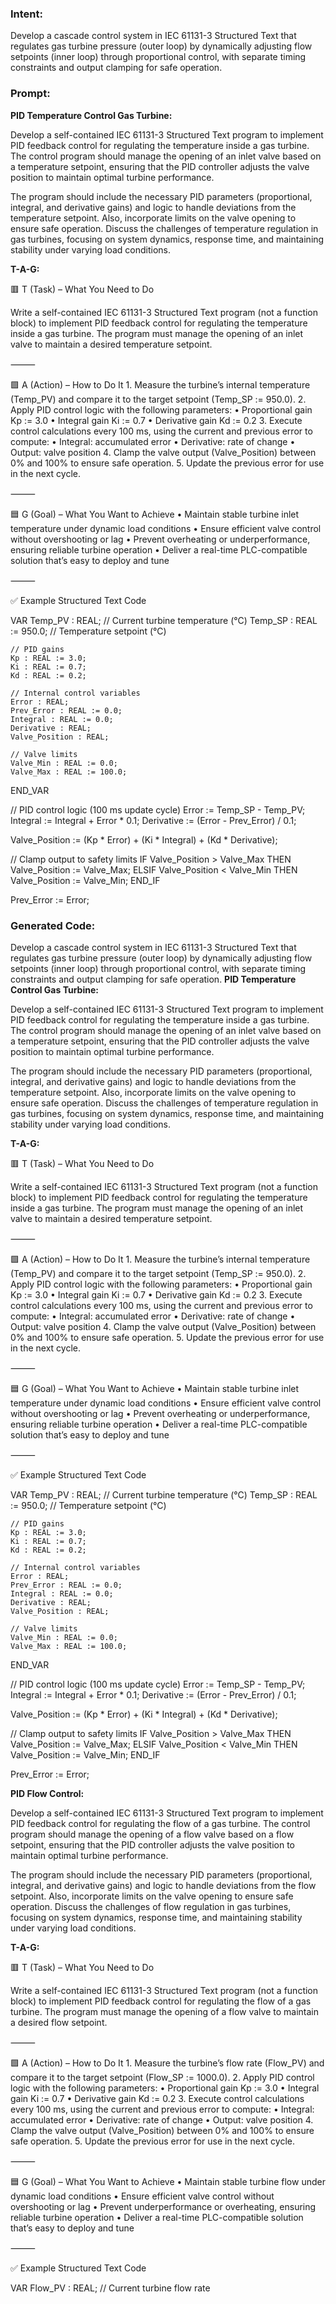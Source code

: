 ### Intent:
Develop a cascade control system in IEC 61131-3 Structured Text that regulates gas turbine pressure (outer loop) by dynamically adjusting flow setpoints (inner loop) through proportional control, with separate timing constraints and output clamping for safe operation.

### Prompt:
**PID Temperature Control Gas Turbine:**

Develop a self-contained IEC 61131-3 Structured Text program to implement PID feedback control for regulating the temperature inside a gas turbine. The control program should manage the opening of an inlet valve based on a temperature setpoint, ensuring that the PID controller adjusts the valve position to maintain optimal turbine performance.

The program should include the necessary PID parameters (proportional, integral, and derivative gains) and logic to handle deviations from the temperature setpoint. Also, incorporate limits on the valve opening to ensure safe operation. Discuss the challenges of temperature regulation in gas turbines, focusing on system dynamics, response time, and maintaining stability under varying load conditions.

**T-A-G:**

🟥 T (Task) – What You Need to Do

Write a self-contained IEC 61131-3 Structured Text program (not a function block) to implement PID feedback control for regulating the temperature inside a gas turbine. The program must manage the opening of an inlet valve to maintain a desired temperature setpoint.

⸻

🟩 A (Action) – How to Do It
	1.	Measure the turbine’s internal temperature (Temp_PV) and compare it to the target setpoint (Temp_SP := 950.0).
	2.	Apply PID control logic with the following parameters:
	•	Proportional gain Kp := 3.0
	•	Integral gain Ki := 0.7
	•	Derivative gain Kd := 0.2
	3.	Execute control calculations every 100 ms, using the current and previous error to compute:
	•	Integral: accumulated error
	•	Derivative: rate of change
	•	Output: valve position
	4.	Clamp the valve output (Valve_Position) between 0% and 100% to ensure safe operation.
	5.	Update the previous error for use in the next cycle.

⸻

🟦 G (Goal) – What You Want to Achieve
	•	Maintain stable turbine inlet temperature under dynamic load conditions
	•	Ensure efficient valve control without overshooting or lag
	•	Prevent overheating or underperformance, ensuring reliable turbine operation
	•	Deliver a real-time PLC-compatible solution that’s easy to deploy and tune

⸻

✅ Example Structured Text Code

VAR
    Temp_PV : REAL;                     // Current turbine temperature (°C)
    Temp_SP : REAL := 950.0;            // Temperature setpoint (°C)

    // PID gains
    Kp : REAL := 3.0;
    Ki : REAL := 0.7;
    Kd : REAL := 0.2;

    // Internal control variables
    Error : REAL;
    Prev_Error : REAL := 0.0;
    Integral : REAL := 0.0;
    Derivative : REAL;
    Valve_Position : REAL;

    // Valve limits
    Valve_Min : REAL := 0.0;
    Valve_Max : REAL := 100.0;
END_VAR

// PID control logic (100 ms update cycle)
Error := Temp_SP - Temp_PV;
Integral := Integral + Error * 0.1;
Derivative := (Error - Prev_Error) / 0.1;

Valve_Position := (Kp * Error) + (Ki * Integral) + (Kd * Derivative);

// Clamp output to safety limits
IF Valve_Position > Valve_Max THEN
    Valve_Position := Valve_Max;
ELSIF Valve_Position < Valve_Min THEN
    Valve_Position := Valve_Min;
END_IF

Prev_Error := Error;

### Generated Code:
Develop a cascade control system in IEC 61131-3 Structured Text that regulates gas turbine pressure (outer loop) by dynamically adjusting flow setpoints (inner loop) through proportional control, with separate timing constraints and output clamping for safe operation.
**PID Temperature Control Gas Turbine:**

Develop a self-contained IEC 61131-3 Structured Text program to implement PID feedback control for regulating the temperature inside a gas turbine. The control program should manage the opening of an inlet valve based on a temperature setpoint, ensuring that the PID controller adjusts the valve position to maintain optimal turbine performance.

The program should include the necessary PID parameters (proportional, integral, and derivative gains) and logic to handle deviations from the temperature setpoint. Also, incorporate limits on the valve opening to ensure safe operation. Discuss the challenges of temperature regulation in gas turbines, focusing on system dynamics, response time, and maintaining stability under varying load conditions.

**T-A-G:**

🟥 T (Task) – What You Need to Do

Write a self-contained IEC 61131-3 Structured Text program (not a function block) to implement PID feedback control for regulating the temperature inside a gas turbine. The program must manage the opening of an inlet valve to maintain a desired temperature setpoint.

⸻

🟩 A (Action) – How to Do It
	1.	Measure the turbine’s internal temperature (Temp_PV) and compare it to the target setpoint (Temp_SP := 950.0).
	2.	Apply PID control logic with the following parameters:
	•	Proportional gain Kp := 3.0
	•	Integral gain Ki := 0.7
	•	Derivative gain Kd := 0.2
	3.	Execute control calculations every 100 ms, using the current and previous error to compute:
	•	Integral: accumulated error
	•	Derivative: rate of change
	•	Output: valve position
	4.	Clamp the valve output (Valve_Position) between 0% and 100% to ensure safe operation.
	5.	Update the previous error for use in the next cycle.

⸻

🟦 G (Goal) – What You Want to Achieve
	•	Maintain stable turbine inlet temperature under dynamic load conditions
	•	Ensure efficient valve control without overshooting or lag
	•	Prevent overheating or underperformance, ensuring reliable turbine operation
	•	Deliver a real-time PLC-compatible solution that’s easy to deploy and tune

⸻

✅ Example Structured Text Code

VAR
    Temp_PV : REAL;                     // Current turbine temperature (°C)
    Temp_SP : REAL := 950.0;            // Temperature setpoint (°C)

    // PID gains
    Kp : REAL := 3.0;
    Ki : REAL := 0.7;
    Kd : REAL := 0.2;

    // Internal control variables
    Error : REAL;
    Prev_Error : REAL := 0.0;
    Integral : REAL := 0.0;
    Derivative : REAL;
    Valve_Position : REAL;

    // Valve limits
    Valve_Min : REAL := 0.0;
    Valve_Max : REAL := 100.0;
END_VAR

// PID control logic (100 ms update cycle)
Error := Temp_SP - Temp_PV;
Integral := Integral + Error * 0.1;
Derivative := (Error - Prev_Error) / 0.1;

Valve_Position := (Kp * Error) + (Ki * Integral) + (Kd * Derivative);

// Clamp output to safety limits
IF Valve_Position > Valve_Max THEN
    Valve_Position := Valve_Max;
ELSIF Valve_Position < Valve_Min THEN
    Valve_Position := Valve_Min;
END_IF

Prev_Error := Error;

**PID Flow Control:**

Develop a self-contained IEC 61131-3 Structured Text program to implement PID feedback control for regulating the flow of a gas turbine. The control program should manage the opening of a flow valve based on a flow setpoint, ensuring that the PID controller adjusts the valve position to maintain optimal turbine performance.

The program should include the necessary PID parameters (proportional, integral, and derivative gains) and logic to handle deviations from the flow setpoint. Also, incorporate limits on the valve opening to ensure safe operation. Discuss the challenges of flow regulation in gas turbines, focusing on system dynamics, response time, and maintaining stability under varying load conditions.

**T-A-G:**

🟥 T (Task) – What You Need to Do

Write a self-contained IEC 61131-3 Structured Text program (not a function block) to implement PID feedback control for regulating the flow of a gas turbine. The program must manage the opening of a flow valve to maintain a desired flow setpoint.

⸻

🟩 A (Action) – How to Do It
	1.	Measure the turbine’s flow rate (Flow_PV) and compare it to the target setpoint (Flow_SP := 1000.0).
	2.	Apply PID control logic with the following parameters:
	•	Proportional gain Kp := 3.0
	•	Integral gain Ki := 0.7
	•	Derivative gain Kd := 0.2
	3.	Execute control calculations every 100 ms, using the current and previous error to compute:
	•	Integral: accumulated error
	•	Derivative: rate of change
	•	Output: valve position
	4.	Clamp the valve output (Valve_Position) between 0% and 100% to ensure safe operation.
	5.	Update the previous error for use in the next cycle.

⸻

🟦 G (Goal) – What You Want to Achieve
	•	Maintain stable turbine flow under dynamic load conditions
	•	Ensure efficient valve control without overshooting or lag
	•	Prevent underperformance or overheating, ensuring reliable turbine operation
	•	Deliver a real-time PLC-compatible solution that’s easy to deploy and tune

⸻

✅ Example Structured Text Code

VAR
    Flow_PV : REAL;                     // Current turbine flow rate
